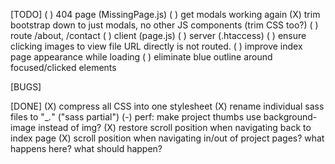[TODO]
( ) 404 page (MissingPage.js)
( ) get modals working again
	(X) trim bootstrap down to just modals, no other JS components (trim CSS too?)
	( ) route /about, /contact
		( ) client (page.js)
		( ) server (.htaccess)
( ) ensure clicking images to view file URL directly is not routed.
( ) improve index page appearance while loading
( ) eliminate blue outline around focused/clicked elements

[BUGS]


[DONE]
(X) compress all CSS into one stylesheet
	(X) rename individual sass files to "_*.*" ("sass partial")
(-) perf: make project thumbs use background-image instead of img?
(X) restore scroll position when navigating back to index page
(X) scroll position when navigating in/out of project pages? what happens here? what should happen?

